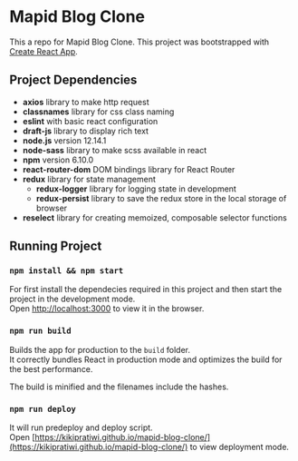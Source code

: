 # Mapid Blog Clone
This a repo for Mapid Blog Clone. This project was bootstrapped with [Create React App](https://github.com/facebook/create-react-app).

## Project Dependencies
- **axios** library to make http request
- **classnames** library for css class naming
- **eslint** with basic react configuration
- **draft-js** library to display rich text 
- **node.js** version 12.14.1
- **node-sass** library to make scss available in react
- **npm** version 6.10.0
- **react-router-dom** DOM bindings library for React Router
- **redux** library for state management
    - **redux-logger** library for logging state in development
    - **redux-persist** library to save the redux store in the local storage of browser
- **reselect** library for creating memoized, composable selector functions

## Running Project

### `npm install && npm start` 

For first install the dependecies required in this project and then start the project in the development mode. <br />
Open [http://localhost:3000](http://localhost:3000) to view it in the browser.

### `npm run build`

Builds the app for production to the `build` folder.<br />
It correctly bundles React in production mode and optimizes the build for the best performance.

The build is minified and the filenames include the hashes.<br />

### `npm run deploy`
It will run predeploy and deploy script.<br />
Open [https://kikipratiwi.github.io/mapid-blog-clone/](https://kikipratiwi.github.io/mapid-blog-clone/) to view deployment mode.
